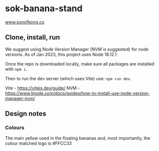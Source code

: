 # sok-banana-stand

www.sonofkong.co

## Clone, install, run

We suggest using Node Version Manager (NVM is suggested) for node versions. As of Jan 2023, this project uses Node 18.12.1

Once the repo is downloaded locally, make sure all packages are installed with `npm i`.

Then to run the dev server (which uses Vite) use: `npm run dev`.

Vite - <https://vitejs.dev/guide/>
NVM - <https://www.linode.com/docs/guides/how-to-install-use-node-version-manager-nvm/>

## Design notes

### Colours

The main yellow used in the floating bananas and, most importantly, the colour matched logo is #FFCC33
